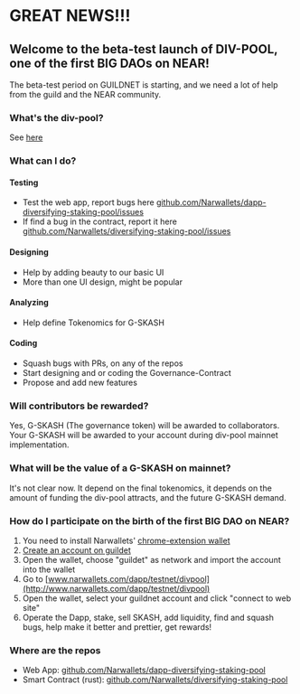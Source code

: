 # GREAT NEWS!!!

## Welcome to the beta-test launch of DIV-POOL, one of the first BIG DAOs on NEAR!

The beta-test period on GUILDNET is starting, and we need a lot of help from the guild and the NEAR community.

### What's the div-pool?

See [here](https://narwallets.github.io/diversifying-staking-pool/)

### What can I do?

#### Testing

* Test the web app, report bugs here [github.com/Narwallets/dapp-diversifying-staking-pool/issues](https://github.com/Narwallets/dapp-diversifying-staking-pool/issues)
* If find a bug in the contract, report it here [github.com/Narwallets/diversifying-staking-pool/issues](https://github.com/Narwallets/diversifying-staking-pool/issues)

#### Designing

* Help by adding beauty to our basic UI 
* More than one UI design, might be popular

#### Analyzing

* Help define Tokenomics for G-SKASH

#### Coding

* Squash bugs with PRs, on any of the repos
* Start designing and or coding the Governance-Contract
* Propose and add new features

### Will contributors be rewarded?

Yes, G-SKASH (The governance token) will be awarded to collaborators. Your G-SKASH will be awarded to your account during div-pool mainnet implementation.

### What will be the value of a G-SKASH on mainnet?

It's not clear now. It depend on the final tokenomics, it depends on the amount of funding the div-pool attracts, and the future G-SKASH demand.

### How do I participate on the birth of the first BIG DAO on NEAR?

1. You need to install Narwallets' [chrome-extension wallet](https://chrome.google.com/webstore/detail/narwallets/bnbmlmjhaohpobnjfifeghjmamjfolnb)
2. [Create an account on guildet](https://wallet.openshards.io/create)
3. Open the wallet, choose "guildet" as network and import the account into the wallet
4. Go to [www.narwallets.com/dapp/testnet/divpool](http://www.narwallets.com/dapp/testnet/divpool)
5. Open the wallet, select your guildnet account and click "connect to web site"
6. Operate the Dapp, stake, sell SKASH, add liquidity, find and squash bugs, help make it better and prettier, get rewards!

### Where are the repos

*  Web App: [github.com/Narwallets/dapp-diversifying-staking-pool](https://github.com/Narwallets/dapp-diversifying-staking-pool)
*  Smart Contract (rust): [github.com/Narwallets/diversifying-staking-pool](https://github.com/Narwallets/diversifying-staking-pool)

